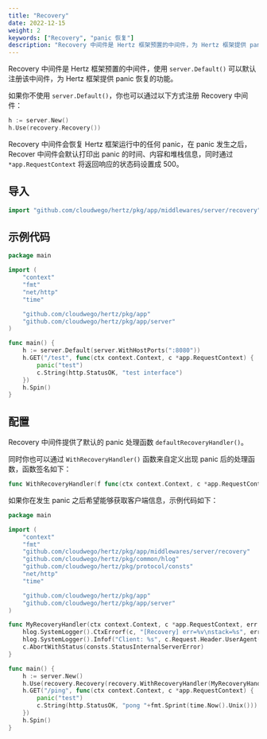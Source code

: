 ```yaml
---
title: "Recovery"
date: 2022-12-15
weight: 2
keywords: ["Recovery", "panic 恢复"]
description: "Recovery 中间件是 Hertz 框架预置的中间件，为 Hertz 框架提供 panic 恢复的功能。"
---
```


Recovery 中间件是 Hertz 框架预置的中间件，使用 `server.Default()` 可以默认注册该中间件，为 Hertz 框架提供 panic 恢复的功能。

如果你不使用 `server.Default()`，你也可以通过以下方式注册 Recovery 中间件：

```go
h := server.New()
h.Use(recovery.Recovery())
```

Recovery 中间件会恢复 Hertz 框架运行中的任何 panic，在 panic 发生之后，Recover 中间件会默认打印出 panic 的时间、内容和堆栈信息，同时通过 `*app.RequestContext` 将返回响应的状态码设置成 500。

## 导入

```go
import "github.com/cloudwego/hertz/pkg/app/middlewares/server/recovery"
```

## 示例代码

```go
package main

import (
	"context"
	"fmt"
	"net/http"
	"time"

	"github.com/cloudwego/hertz/pkg/app"
	"github.com/cloudwego/hertz/pkg/app/server"
)

func main() {
	h := server.Default(server.WithHostPorts(":8080"))
	h.GET("/test", func(ctx context.Context, c *app.RequestContext) {
		panic("test")
		c.String(http.StatusOK, "test interface")
	})
	h.Spin()
}
```

## 配置

Recovery 中间件提供了默认的 panic 处理函数 `defaultRecoveryHandler()`。

同时你也可以通过 `WithRecoveryHandler()` 函数来自定义出现 panic 后的处理函数，函数签名如下：

```go
func WithRecoveryHandler(f func(ctx context.Context, c *app.RequestContext, err interface{}, stack []byte))
```

如果你在发生 panic 之后希望能够获取客户端信息，示例代码如下：

```go
package main

import (
	"context"
	"fmt"
	"github.com/cloudwego/hertz/pkg/app/middlewares/server/recovery"
	"github.com/cloudwego/hertz/pkg/common/hlog"
	"github.com/cloudwego/hertz/pkg/protocol/consts"
	"net/http"
	"time"

	"github.com/cloudwego/hertz/pkg/app"
	"github.com/cloudwego/hertz/pkg/app/server"
)

func MyRecoveryHandler(ctx context.Context, c *app.RequestContext, err interface{}, stack []byte) {
	hlog.SystemLogger().CtxErrorf(c, "[Recovery] err=%v\nstack=%s", err, stack)
	hlog.SystemLogger().Infof("Client: %s", c.Request.Header.UserAgent())
	c.AbortWithStatus(consts.StatusInternalServerError)
}

func main() {
	h := server.New()
	h.Use(recovery.Recovery(recovery.WithRecoveryHandler(MyRecoveryHandler)))
	h.GET("/ping", func(ctx context.Context, c *app.RequestContext) {
		panic("test")
		c.String(http.StatusOK, "pong "+fmt.Sprint(time.Now().Unix()))
	})
	h.Spin()
}
```
